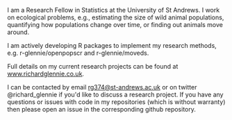 I am a Research Fellow in Statistics at the University of St Andrews. I work on ecological problems, e.g., estimating the size of wild animal populations, quantifying how populations change over time, or finding out animals move around. 

I am actively developing R packages to implement my research methods, e.g. r-glennie/openpopscr and r-glennie/moveds. 

Full details on my current research projects can be found at www.richardglennie.co.uk. 

I can be contacted by email rg374@st-andrews.ac.uk or on twitter @richard_glennie if you'd like to discuss a research project. If you have any questions or issues with code in my repositories (which is without warranty) then please open an issue in the corresponding github repository. 


